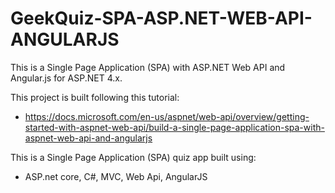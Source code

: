 # GeekQuiz-SPA-ASP.NET-WEB-API-ANGULARJS
This is a Single Page Application (SPA) with ASP.NET Web API and Angular.js for ASP.NET 4.x.

This project is built following this tutorial: 
- https://docs.microsoft.com/en-us/aspnet/web-api/overview/getting-started-with-aspnet-web-api/build-a-single-page-application-spa-with-aspnet-web-api-and-angularjs

This is a Single Page Application (SPA) quiz app built using:
 - ASP.net core, C#, MVC, Web Api, AngularJS 

